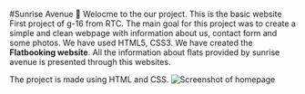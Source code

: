 #Sunrise Avenue 🌅
Welocme to the our project. This is the basic website First project of g-16 from RTC.
The main goal for this project was to create a simple and clean webpage with information about us, contact form and some photos. We have used HTML5, CSS3.
We have created the **Flatbooking website**. All the information about flats provided by sunrise avenue is presented through this websites.

The project is made using HTML and CSS.
![Screenshot of homepage]()